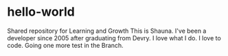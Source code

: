 # hello-world
Shared repository for Learning and Growth
This is Shauna. I've been a developer since 2005 after graduating from Devry.
I love what I do. I love to code.
Going one more test in the Branch.
